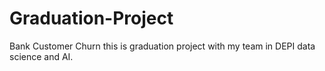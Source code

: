 # Graduation-Project
Bank Customer Churn this is graduation project with my team in DEPI data science and AI.

